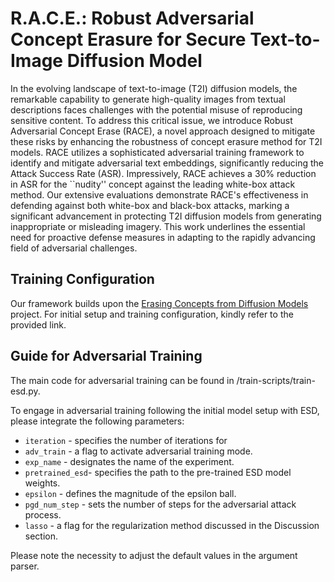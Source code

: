 # R.A.C.E.: Robust Adversarial Concept Erasure for Secure Text-to-Image Diffusion Model
 
In the evolving landscape of text-to-image (T2I) diffusion models, the remarkable capability to generate high-quality images from textual descriptions faces challenges with the potential misuse of reproducing sensitive content. To address this critical issue, we introduce Robust Adversarial Concept Erase (RACE), a novel approach designed to mitigate these risks by enhancing the robustness of concept erasure method for T2I models. RACE utilizes a sophisticated adversarial training framework to identify and mitigate adversarial text embeddings, significantly reducing the Attack Success Rate (ASR). Impressively, RACE achieves a 30\% reduction in ASR for the ``nudity'' concept against the leading white-box attack method. Our extensive evaluations demonstrate RACE's effectiveness in defending against both white-box and black-box attacks, marking a significant advancement in protecting T2I diffusion models from generating inappropriate or misleading imagery. 
This work underlines the essential need for proactive defense measures in adapting to the rapidly advancing field of adversarial challenges.

## Training Configuration 
Our framework builds upon the [Erasing Concepts from Diffusion Models](https://github.com/rohitgandikota/erasing) project. For initial setup and training configuration, kindly refer to the provided link.


## Guide for Adversarial Training
The main code for adversarial training can be found in /train-scripts/train-esd.py.

To engage in adversarial training following the initial model setup with ESD, please integrate the following parameters:
* `iteration` - specifies the number of iterations for 
* `adv_train` - a flag to activate adversarial training mode.
* `exp_name` - designates the name of the experiment.
* `pretrained_esd`- specifies the path to the pre-trained ESD model weights.
* `epsilon` - defines the magnitude of the epsilon ball.
* `pgd_num_step` - sets the number of steps for the adversarial attack process.
* `lasso` - a flag for the regularization method discussed in the Discussion section.

Please note the necessity to adjust the default values in the argument parser.
